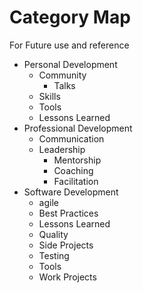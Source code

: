 # Category Map
For Future use and reference

* Personal Development
  - Community
    - Talks
  - Skills
  - Tools
  - Lessons Learned
* Professional Development
  - Communication
  - Leadership
    - Mentorship
    - Coaching
    - Facilitation
* Software Development
  - agile
  - Best Practices
  - Lessons Learned
  - Quality
  - Side Projects
  - Testing
  - Tools
  - Work Projects